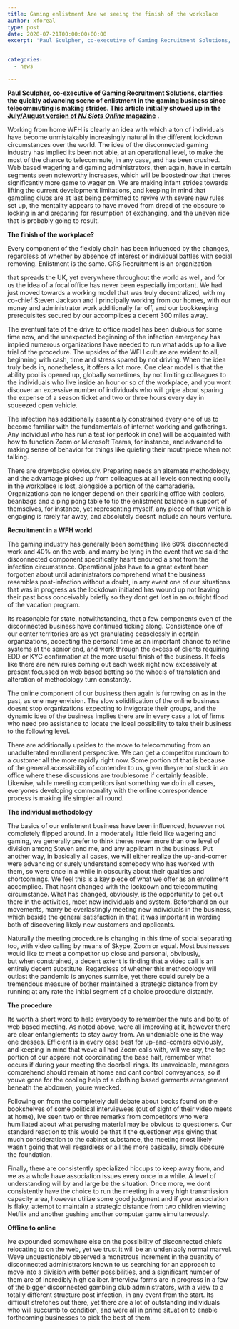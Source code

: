 ```yaml
---
title: Gaming enlistment Are we seeing the finish of the workplace
author: xforeal 
type: post
date: 2020-07-21T00:00:00+00:00
excerpt: 'Paul Sculpher, co-executive of Gaming Recruitment Solutions, clarifies the quickly developing scene of enlistment in the gaming business since telecommuting is picking up ground '


categories:
  - news

---
```

**Paul Sculpher, co-executive of Gaming Recruitment Solutions, clarifies the quickly advancing scene of enlistment in the gaming business since telecommuting is making strides. This article initially showed up in the [July/August version of _NJ Slots Online_ magazine][1] .** 

Working from home WFH is clearly an idea with which a ton of individuals have become unmistakably increasingly natural in the different lockdown circumstances over the world. The idea of the disconnected gaming industry has implied its been not able, at an operational level, to make the most of the chance to telecommute, in any case, and has been crushed. Web based wagering and gaming administrators, then again, have in certain segments seen noteworthy increases, which will be boostednow that theres significantly more game to wager on. We are making infant strides towards lifting the current development limitations, and keeping in mind that gambling clubs are at last being permitted to revive with severe new rules set up, the mentality appears to have moved from dread of the obscure to locking in and preparing for resumption of exchanging, and the uneven ride that is probably going to result. 

**The finish of the workplace?** 

Every component of the flexibly chain has been influenced by the changes, regardless of whether by absence of interest or individual battles with social removing. Enlistment is the same. GRS Recruitment is an organization 

that spreads the UK, yet everywhere throughout the world as well, and for us the idea of a focal office has never been especially important. We had just moved towards a working model that was truly decentralized, with my co-chief Steven Jackson and I principally working from our homes, with our money and administrator work additionally far off, and our bookkeeping prerequisites secured by our accomplices a decent 300 miles away. 

The eventual fate of the drive to office model has been dubious for some time now, and the unexpected beginning of the infection emergency has implied numerous organizations have needed to run what adds up to a live trial of the procedure. The upsides of the WFH culture are evident to all, beginning with cash, time and stress spared by not driving. When the idea truly beds in, nonetheless, it offers a lot more. One clear model is that the ability pool is opened up, globally sometimes, by not limiting colleagues to the individuals who live inside an hour or so of the workplace, and you wont discover an excessive number of individuals who will gripe about sparing the expense of a season ticket and two or three hours every day in squeezed open vehicle. 

The infection has additionally essentially constrained every one of us to become familiar with the fundamentals of internet working and gatherings. Any individual who has run a test (or partook in one) will be acquainted with how to function Zoom or Microsoft Teams, for instance, and advanced to making sense of behavior for things like quieting their mouthpiece when not talking. 

There are drawbacks obviously. Preparing needs an alternate methodology, and the advantage picked up from colleagues at all levels connecting coolly in the workplace is lost, alongside a portion of the camaraderie. Organizations can no longer depend on their sparkling office with coolers, beanbags and a ping pong table to tip the enlistment balance in support of themselves, for instance, yet representing myself, any piece of that which is engaging is rarely far away, and absolutely doesnt include an hours venture. 

**Recruitment in a WFH world** 

The gaming industry has generally been something like 60&percnt; disconnected work and 40&percnt; on the web, and marry be lying in the event that we said the disconnected component specifically hasnt endured a shot from the infection circumstance. Operational jobs have to a great extent been forgotten about until administrators comprehend what the business resembles post-infection without a doubt, in any event one of our situations that was in progress as the lockdown initiated has wound up not leaving their past boss conceivably briefly so they dont get lost in an outright flood of the vacation program. 

Its reasonable for state, notwithstanding, that a few components even of the disconnected business have continued ticking along. Consistence one of our center territories are as yet granulating ceaselessly in certain organizations, accepting the personal time as an important chance to refine systems at the senior end, and work through the excess of clients requiring EDD or KYC confirmation at the more useful finish of the business. It feels like there are new rules coming out each week right now excessively at present focussed on web based betting so the wheels of translation and alteration of methodology turn constantly. 

The online component of our business then again is furrowing on as in the past, as one may envision. The slow solidification of the online business doesnt stop organizations expecting to invigorate their groups, and the dynamic idea of the business implies there are in every case a lot of firms who need pro assistance to locate the ideal possibility to take their business to the following level. 

There are additionally upsides to the move to telecommuting from an unadulterated enrollment perspective. We can get a competitor rundown to a customer all the more rapidly right now. Some portion of that is because of the general accessibility of contender to us, given theyre not stuck in an office where these discussions are troublesome if certainly feasible. Likewise, while meeting competitors isnt something we do in all cases, everyones developing commonality with the online correspondence process is making life simpler all round. 

**The individual methodology** 

The basics of our enlistment business have been influenced, however not completely flipped around. In a moderately little field like wagering and gaming, we generally prefer to think theres never more than one level of division among Steven and me, and any applicant in the business. Put another way, in basically all cases, we will either realize the up-and-comer were advancing or surely understand somebody who has worked with them, so were once in a while in obscurity about their qualities and shortcomings. We feel this is a key piece of what we offer as an enrollment accomplice. That hasnt changed with the lockdown and telecommuting circumstance. What has changed, obviously, is the opportunity to get out there in the activities, meet new individuals and system. Beforehand on our movements, marry be everlastingly meeting new individuals in the business, which beside the general satisfaction in that, it was important in wording both of discovering likely new customers and applicants. 

Naturally the meeting procedure is changing in this time of social separating too, with video calling by means of Skype, Zoom or equal. Most businesses would like to meet a competitor up close and personal, obviously,  
but when constrained, a decent extent is finding that a video call is an entirely decent substitute. Regardless of whether this methodology will outlast the pandemic is anyones surmise, yet there could surely be a tremendous measure of bother maintained a strategic distance from by running at any rate the initial segment of a choice procedure distantly. 

**The procedure** 

Its worth a short word to help everybody to remember the nuts and bolts of web based meeting. As noted above, were all improving at it, however there are clear entanglements to stay away from. An undeniable one is the way one dresses. Efficient is in every case best for up-and-comers obviously, and keeping in mind that weve all had Zoom calls with, will we say, the top portion of our apparel not coordinating the base half, remember what occurs if during your meeting the doorbell rings. Its unavoidable, managers comprehend should remain at home and cant control conveyances, so if youve gone for the cooling help of a clothing based garments arrangement beneath the abdomen, youre wrecked. 

Following on from the completely dull debate about books found on the bookshelves of some political interviewees (out of sight of their video meets at home), Ive seen two or three remarks from competitors who were humiliated about what perusing material may be obvious to questioners. Our standard reaction to this would be that if the questioner was giving that much consideration to the cabinet substance, the meeting most likely wasn&#8217;t going that well regardless or all the more basically, simply obscure the foundation. 

Finally, there are consistently specialized hiccups to keep away from, and we as a whole have association issues every once in a while. A level of understanding will by and large be the situation. Once more, we dont consistently have the choice to run the meeting in a very high transmission capacity area, however utilize some good judgment and if your association is flaky, attempt to maintain a strategic distance from two children viewing Netflix and another gushing another computer game simultaneously. 

**Offline to online** 

Ive expounded somewhere else on the possibility of disconnected chiefs relocating to on the web, yet we trust it will be an undeniably normal marvel. Weve unquestionably observed a monstrous increment in the quantity of disconnected administrators known to us searching for an approach to move into a division with better possibilities, and a significant number of them are of incredibly high caliber. Interview forms are in progress in a few of the bigger disconnected gambling club administrators, with a view to a totally different structure post infection, in any event from the start. Its difficult stretches out there, yet there are a lot of outstanding individuals who will succumb to condition, and were all in prime situation to enable forthcoming businesses to pick the best of them.

 [1]: #